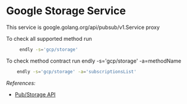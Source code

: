 # Google Storage Service 

This service is google.golang.org/api/pubsub/v1.Service proxy 

To check all supported method run
```bash
     endly -s='gcp/storage'
```

To check method contract run endly -s='gcp/storage' -a=methodName
```bash
    endly -s='gcp/storage' -a='subscriptionsList'

```

_References:_
- [Pub/Storage API](https://cloud.google.com/storage/docs/reference/rest/)

